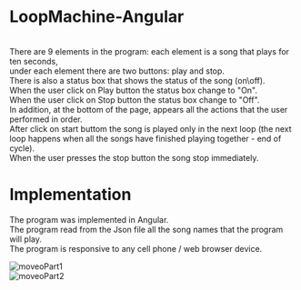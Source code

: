 # LoopMachine-Angular
</br>
There are 9 elements in the program: each element is a song that plays for ten seconds,</br>
under each element there are two buttons: play and stop.</br>
There is also a status box that shows the status of the song (on\off).</br>
When the user click on Play button the status box change to "On".</br>
When the user click on Stop button the status box change to "Off".</br>
In addition, at the bottom of the page, appears all the actions that the user performed in order.</br>
After click on start buttom the song is played only in the next loop (the next loop happens when all the songs have finished playing together - end of cycle).</br>
When the user presses the stop button the song stop immediately.</br>

# Implementation
The program was implemented in Angular.</br>
The program read from the Json file all the song names that the program will play.</br>
The program is responsive to any cell phone / web browser device. </br>


![moveoPart1](https://user-images.githubusercontent.com/65177459/125970498-57d1cf5d-dd90-427e-bb75-31faadc4e8c4.png)
</br>
![moveoPart2](https://user-images.githubusercontent.com/65177459/125970505-1a14d2d2-1787-4ef8-8d8b-a7ecee3a183f.png)
